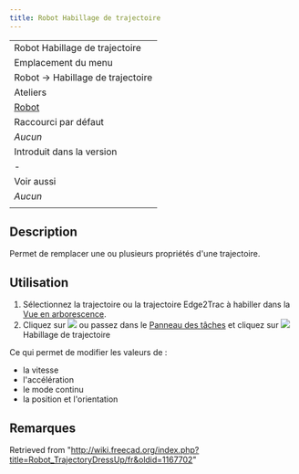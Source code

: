 ```yaml
---
title: Robot Habillage de trajectoire
---
```

|  |
| --- |
| Robot Habillage de trajectoire |
| Emplacement du menu |
| Robot → Habillage de trajectoire |
| Ateliers |
| [Robot](/Robot_Workbench/fr "Robot Workbench/fr") |
| Raccourci par défaut |
| *Aucun* |
| Introduit dans la version |
| - |
| Voir aussi |
| *Aucun* |
|  |

## Description

Permet de remplacer une ou plusieurs propriétés d'une trajectoire.

## Utilisation

1. Sélectionnez la trajectoire ou la trajectoire Edge2Trac à habiller dans la [Vue en arborescence](/Tree_view/fr "Tree view/fr").
2. Cliquez sur ![](/images/Robot_TrajectoryDressUp.svg) ou passez dans le [Panneau des tâches](/Task_panel/fr "Task panel/fr") et cliquez sur  ![](/images/Robot_TrajectoryDressUp.svg) Habillage de trajectoire

Ce qui permet de modifier les valeurs de :

* la vitesse
* l'accélération
* le mode continu
* la position et l'orientation

## Remarques

Retrieved from "<http://wiki.freecad.org/index.php?title=Robot_TrajectoryDressUp/fr&oldid=1167702>"